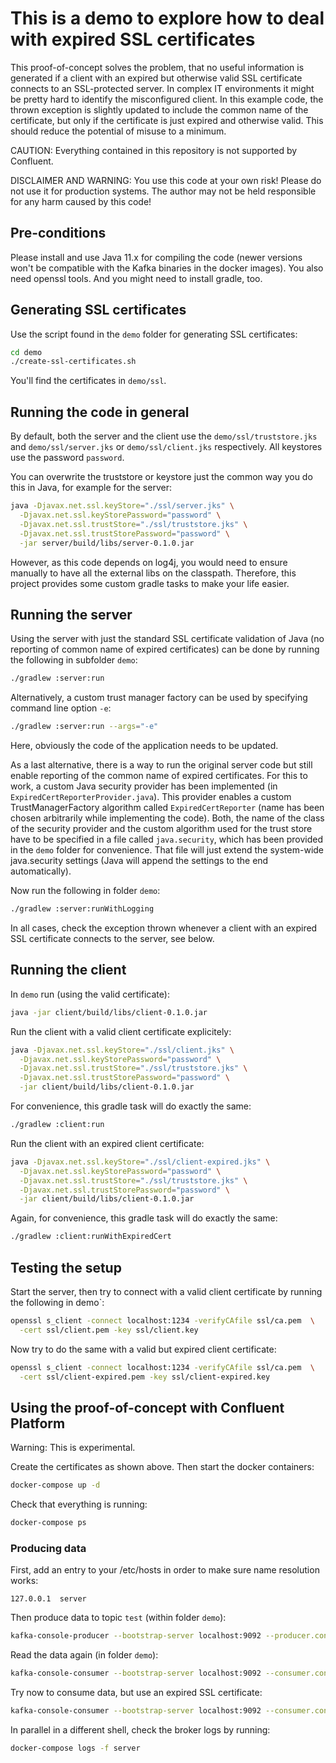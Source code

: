 # This is a demo to explore how to deal with expired SSL certificates

This proof-of-concept solves the problem, that no useful information is generated if a client with an expired but otherwise valid SSL certificate connects to an SSL-protected server. In complex IT environments it might be pretty hard to identify the misconfigured client.
In this example code, the thrown exception is slightly updated to include the common name of the certificate, but only if the certificate is just expired and otherwise valid. This should reduce the potential of misuse to a minimum.

CAUTION: Everything contained in this repository is not supported by Confluent.

DISCLAIMER AND WARNING: You use this code at your own risk! Please do not use it for production systems. The author may not be held responsible for any harm caused by this code!

## Pre-conditions
Please install and use Java 11.x for compiling the code (newer versions won't be compatible with the Kafka binaries in the docker images).
You also need openssl tools. And you might need to install gradle, too.

## Generating SSL certificates

Use the script found in the `demo` folder for generating SSL certificates:

```bash
cd demo
./create-ssl-certificates.sh
```

You'll find the certificates in `demo/ssl`.

## Running the code in general

By default, both the server and the client use the `demo/ssl/truststore.jks` and `demo/ssl/server.jks` or `demo/ssl/client.jks` respectively. All keystores use the password `password`.

You can overwrite the truststore or keystore just the common way you do this in Java, for example for the server:

```bash
java -Djavax.net.ssl.keyStore="./ssl/server.jks" \
  -Djavax.net.ssl.keyStorePassword="password" \
  -Djavax.net.ssl.trustStore="./ssl/truststore.jks" \
  -Djavax.net.ssl.trustStorePassword="password" \
  -jar server/build/libs/server-0.1.0.jar
```

However, as this code depends on log4j, you would need to ensure manually to have all the external libs on the classpath.
Therefore, this project provides some custom gradle tasks to make your life easier.

## Running the server
Using the server with just the standard SSL certificate validation of Java (no reporting of common name of expired certificates) can be done by running the following in subfolder `demo`:

```bash
./gradlew :server:run
```

Alternatively, a custom trust manager factory can be used by specifying command line option `-e`:

```bash
./gradlew :server:run --args="-e"
```

Here, obviously the code of the application needs to be updated.

As a last alternative, there is a way to run the original server code but still enable reporting of the common name of expired certificates.
For this to work, a custom Java security provider has been implemented (in `ExpiredCertReporterProvider.java`). This provider enables a custom TrustManagerFactory algorithm called `ExpiredCertReporter` (name has been chosen arbitrarily while implementing the code). Both, the name of the class of the security provider and the custom algorithm used for the trust store have to be specified in a file called `java.security`, which has been provided in the `demo` folder for convenience. That file will just extend the system-wide java.security settings (Java will append the settings to the end automatically).

Now run the following in folder `demo`:

```bash
./gradlew :server:runWithLogging
```


In all cases, check the exception thrown whenever a client with an expired SSL certificate connects to the server, see below.

## Running the client
In `demo` run (using the valid certificate):

```bash
java -jar client/build/libs/client-0.1.0.jar
```


Run the client with a valid client certificate explicitely:

```bash
java -Djavax.net.ssl.keyStore="./ssl/client.jks" \
  -Djavax.net.ssl.keyStorePassword="password" \
  -Djavax.net.ssl.trustStore="./ssl/truststore.jks" \
  -Djavax.net.ssl.trustStorePassword="password" \
  -jar client/build/libs/client-0.1.0.jar
```

For convenience, this gradle task will do exactly the same:

```bash
./gradlew :client:run
```

Run the client with an expired client certificate:

```bash
java -Djavax.net.ssl.keyStore="./ssl/client-expired.jks" \
  -Djavax.net.ssl.keyStorePassword="password" \
  -Djavax.net.ssl.trustStore="./ssl/truststore.jks" \
  -Djavax.net.ssl.trustStorePassword="password" \
  -jar client/build/libs/client-0.1.0.jar
```

Again, for convenience, this gradle task will do exactly the same:

```bash
./gradlew :client:runWithExpiredCert
```


## Testing the setup
Start the server, then try to connect with a valid client certificate by running the following in demo`:

```bash
openssl s_client -connect localhost:1234 -verifyCAfile ssl/ca.pem  \
  -cert ssl/client.pem -key ssl/client.key
```

Now try to do the same with a valid but expired client certificate:

```bash
openssl s_client -connect localhost:1234 -verifyCAfile ssl/ca.pem  \
  -cert ssl/client-expired.pem -key ssl/client-expired.key
```


## Using the proof-of-concept with Confluent Platform
Warning: This is experimental.

Create the certificates as shown above. Then start the docker containers:

```bash
docker-compose up -d
```

Check that everything is running:

```bash
docker-compose ps
```

### Producing data
First, add an entry to your /etc/hosts in order to make sure name resolution works:

```
127.0.0.1  server
```

Then produce data to topic `test` (within folder `demo`):

```bash
kafka-console-producer --bootstrap-server localhost:9092 --producer.config kafka/producer.properties -topic test
```

Read the data again (in folder `demo`):

```bash
kafka-console-consumer --bootstrap-server localhost:9092 --consumer.config kafka/consumer.properties --from-beginning --topic test
```

Try now to consume data, but use an expired SSL certificate:

```bash
kafka-console-consumer --bootstrap-server localhost:9092 --consumer.config kafka/consumer-expired-ssl.properties --from-beginning --topic test
```

In parallel in a different shell, check the broker logs by running:

```bash
docker-compose logs -f server
```

